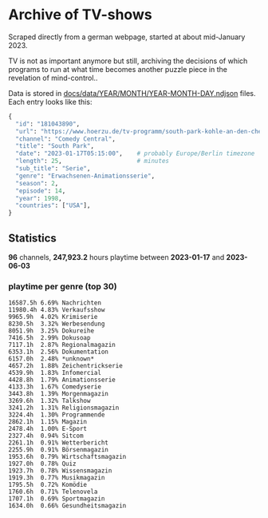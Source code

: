 # Archive of TV-shows

Scraped directly from a german webpage, started at about mid-January 2023.

TV is not as important anymore but still, archiving the decisions of which programs to run at what time
becomes another puzzle piece in the revelation of mind-control.. 

Data is stored in [docs/data/YEAR/MONTH/YEAR-MONTH-DAY.ndjson](docs/data/) files. 
Each entry looks like this:

```python
{
  "id": "181043890", 
  "url": "https://www.hoerzu.de/tv-programm/south-park-kohle-an-den-chefkoch/bid_181043890/", 
  "channel": "Comedy Central", 
  "title": "South Park", 
  "date": "2023-01-17T05:15:00",    # probably Europe/Berlin timezone 
  "length": 25,                     # minutes 
  "sub_title": "Serie", 
  "genre": "Erwachsenen-Animationsserie", 
  "season": 2, 
  "episode": 14, 
  "year": 1998, 
  "countries": ["USA"],
}
```

## Statistics

**96** channels, **247,923.2** hours playtime between **2023-01-17** and **2023-06-03**


### playtime per genre (top 30)

    16587.5h 6.69% Nachrichten
    11980.4h 4.83% Verkaufsshow
    9965.9h  4.02% Krimiserie
    8230.5h  3.32% Werbesendung
    8051.9h  3.25% Dokureihe
    7416.5h  2.99% Dokusoap
    7117.1h  2.87% Regionalmagazin
    6353.1h  2.56% Dokumentation
    6157.0h  2.48% *unknown*
    4657.2h  1.88% Zeichentrickserie
    4539.9h  1.83% Infomercial
    4428.8h  1.79% Animationsserie
    4133.3h  1.67% Comedyserie
    3443.8h  1.39% Morgenmagazin
    3269.6h  1.32% Talkshow
    3241.2h  1.31% Religionsmagazin
    3224.4h  1.30% Programmende
    2862.1h  1.15% Magazin
    2478.4h  1.00% E-Sport
    2327.4h  0.94% Sitcom
    2261.1h  0.91% Wetterbericht
    2255.9h  0.91% Börsenmagazin
    1953.6h  0.79% Wirtschaftsmagazin
    1927.0h  0.78% Quiz
    1923.7h  0.78% Wissensmagazin
    1919.3h  0.77% Musikmagazin
    1795.5h  0.72% Komödie
    1760.6h  0.71% Telenovela
    1707.1h  0.69% Sportmagazin
    1634.0h  0.66% Gesundheitsmagazin

